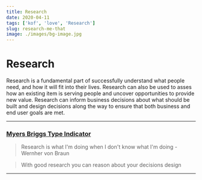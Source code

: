 ```yaml
---
title: Research
date: 2020-04-11
tags: ['kof', 'love', 'Research']
slug: research-me-that
image: ./images/bg-image.jpg
---
```

# Research

Research is a fundamental part of successfully understand what people need, and how it will fit into their lives. Research can also be used to asses how an existing item is serving people and uncover opportunities to provide new value. Research can inform business decisions about what should be built and design decisions along the way to ensure that both business and end user goals are met.


---
### [Myers Briggs Type Indicator](https://en.wikipedia.org/wiki/Myers%E2%80%93Briggs_Type_Indicator)

> Research is what I'm doing when I don't know what I'm doing - Wernher von Braun

> With good research you can reason about your decisions design

---
